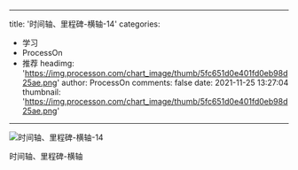 
---
title: '时间轴、里程碑-横轴-14'
categories: 
 - 学习
 - ProcessOn
 - 推荐
headimg: 'https://img.processon.com/chart_image/thumb/5fc651d0e401fd0eb98d25ae.png'
author: ProcessOn
comments: false
date: 2021-11-25 13:27:04
thumbnail: 'https://img.processon.com/chart_image/thumb/5fc651d0e401fd0eb98d25ae.png'
---

<div>   
<img class="thumb" alt="时间轴、里程碑-横轴-14" src="https://img.processon.com/chart_image/thumb/5fc651d0e401fd0eb98d25ae.png" referrerpolicy="no-referrer">
<p>时间轴、里程碑-横轴</p>  
</div>
            